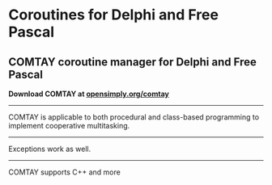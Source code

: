 # Coroutines for Delphi and Free Pascal
## COMTAY coroutine manager for Delphi and Free Pascal
**Download COMTAY at [opensimply.org/comtay](https://opensimply.org/comtay/)**
***
COMTAY is applicable to both procedural and class-based programming to implement cooperative multitasking. 
***
Exceptions work as well.
***
COMTAY supports C++ and more
